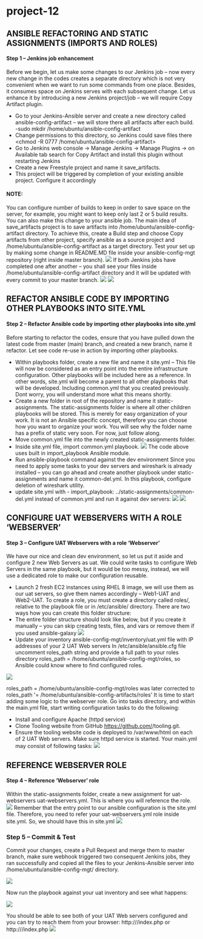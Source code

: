 # project-12
## ANSIBLE REFACTORING AND STATIC ASSIGNMENTS (IMPORTS AND ROLES)
#### Step 1 – Jenkins job enhancement
Before we begin, let us make some changes to our Jenkins job – now every new change in the codes creates a separate directory which is not very convenient when we want to run some commands from one place. Besides, it consumes space on Jenkins serves with each subsequent change. Let us enhance it by introducing a new Jenkins project/job – we will require Copy Artifact plugin.
- Go to your Jenkins-Ansible server and create a new directory called ansible-config-artifact – we will store there all artifacts after each build.
-sudo mkdir /home/ubuntu/ansible-config-artifact
- Change permissions to this directory, so Jenkins could save files there <chmod -R 0777 /home/ubuntu/ansible-config-artifact>
- Go to Jenkins web console -> Manage Jenkins -> Manage Plugins -> on Available tab search for Copy Artifact and install this plugin without restarting Jenkins
- Create a new Freestyle project and name it save_artifacts.
- This project will be triggered by completion of your existing ansible project. Configure it accordingly
#### NOTE:
You can configure number of builds to keep in order to save space on the server, for example, you might want to keep only last 2 or 5 build results. You can also make this change to your ansible job.
The main idea of save_artifacts project is to save artifacts into /home/ubuntu/ansible-config-artifact directory. To achieve this, create a Build step and choose Copy artifacts from other project, specify ansible as a source project and /home/ubuntu/ansible-config-artifact as a target directory.
Test your set up by making some change in README.MD file inside your ansible-config-mgt repository (right inside master branch).
![](https://github.com/BigTesty8/project-12/assets/137091610/2e0acdcb-89b8-4e74-8936-0ae9dd41dff0)
If both Jenkins jobs have completed one after another – you shall see your files inside /home/ubuntu/ansible-config-artifact directory and it will be updated with every commit to your master branch.
![](https://github.com/BigTesty8/project-12/assets/137091610/5498528d-c728-4750-a834-f21b0b911877)
![](https://github.com/BigTesty8/project-12/assets/137091610/3ecad6a6-f7a8-4d1c-a21a-1102f3133de4)

## REFACTOR ANSIBLE CODE BY IMPORTING OTHER PLAYBOOKS INTO SITE.YML
#### Step 2 – Refactor Ansible code by importing other playbooks into site.yml
Before starting to refactor the codes, ensure that you have pulled down the latest code from master (main) branch, and created a new branch, name it refactor.
Let see code re-use in action by importing other playbooks.
- Within playbooks folder, create a new file and name it site.yml – This file will now be considered as an entry point into the entire infrastructure configuration. Other playbooks will be included here as a reference. In other words, site.yml will become a parent to all other playbooks that will be developed. Including common.yml that you created previously. Dont worry, you will understand more what this means shortly.
- Create a new folder in root of the repository and name it static-assignments. The static-assignments folder is where all other children playbooks will be stored. This is merely for easy organization of your work. It is not an Ansible specific concept, therefore you can choose how you want to organize your work. You will see why the folder name has a prefix of static very soon. For now, just follow along.
- Move common.yml file into the newly created static-assignments folder.
- Inside site.yml file, import common.yml playbook.
![](https://github.com/BigTesty8/project-12/assets/137091610/bb467f42-1f10-418f-918a-ffe409144344)
The code above uses built in import_playbook Ansible module.
- Run ansible-playbook command against the dev environment
Since you need to apply some tasks to your dev servers and wireshark is already installed – you can go ahead and create another playbook under static-assignments and name it common-del.yml. In this playbook, configure deletion of wireshark utility.
- update site.yml with - import_playbook: ../static-assignments/common-del.yml instead of common.yml and run it against dev servers:
![](https://github.com/BigTesty8/project-12/assets/137091610/1d806f5d-bd45-426c-b491-765bb3546b40)
![](https://github.com/BigTesty8/project-12/assets/137091610/453d4914-5b3f-475b-9ae7-1783a5277ebc)
## CONFIGURE UAT WEBSERVERS WITH A ROLE ‘WEBSERVER’
#### Step 3 – Configure UAT Webservers with a role ‘Webserver’
We have our nice and clean dev environment, so let us put it aside and configure 2 new Web Servers as uat. We could write tasks to configure Web Servers in the same playbook, but it would be too messy, instead, we will use a dedicated role to make our configuration reusable.
- Launch 2 fresh EC2 instances using RHEL 8 image, we will use them as our uat servers, so give them names accordingly – Web1-UAT and Web2-UAT.
To create a role, you must create a directory called roles/, relative to the playbook file or in /etc/ansible/ directory.
There are two ways how you can create this folder structure:
- The entire folder structure should look like below, but if you create it manually – you can skip creating tests, files, and vars or remove them if you used ansible-galaxy
![](https://github.com/BigTesty8/project-12/assets/137091610/bfed28ea-b6a4-4c70-8401-8cde3925eac9)
- Update your inventory ansible-config-mgt/inventory/uat.yml file with IP addresses of your 2 UAT Web servers
In /etc/ansible/ansible.cfg file uncomment roles_path string and provide a full path to your roles directory roles_path    = /home/ubuntu/ansible-config-mgt/roles, so Ansible could know where to find configured roles.

![](https://github.com/BigTesty8/project-12/assets/137091610/19495da0-a875-4609-921c-190c509c22f8)

roles_path    = /home/ubuntu/ansible-config-mgt/roles was later corrected to roles_path    '= /home/ubuntu/ansible-config-artifacts/roles'
It is time to start adding some logic to the webserver role. Go into tasks directory, and within the main.yml file, start writing configuration tasks to do the following:

- Install and configure Apache (httpd service)
- Clone Tooling website from GitHub https://github.com/<your-name>/tooling.git.
- Ensure the tooling website code is deployed to /var/www/html on each of 2 UAT Web servers.
Make sure httpd service is started.
Your main.yml may consist of following tasks:
![](https://github.com/BigTesty8/project-12/assets/137091610/a02bd343-b295-42bd-8ced-a375d391e3a9)
## REFERENCE WEBSERVER ROLE
#### Step 4 – Reference ‘Webserver’ role
Within the static-assignments folder, create a new assignment for uat-webservers uat-webservers.yml. This is where you will reference the role.
![](https://github.com/BigTesty8/project-12/assets/137091610/1cb1ece9-b516-4e42-8d5d-95577ea6ca71)
Remember that the entry point to our ansible configuration is the site.yml file. Therefore, you need to refer your uat-webservers.yml role inside site.yml.
So, we should have this in site.yml
![](https://github.com/BigTesty8/project-12/assets/137091610/6f36e25a-c2f4-4391-9863-9b9ccf6284c9)
### Step 5 – Commit & Test
Commit your changes, create a Pull Request and merge them to master branch, make sure webhook triggered two consequent Jenkins jobs, they ran successfully and copied all the files to your Jenkins-Ansible server into /home/ubuntu/ansible-config-mgt/ directory.

![](https://github.com/BigTesty8/project-12/assets/137091610/bcd62c8c-78f3-4ecd-bda2-76c9fe5912cd)

Now run the playbook against your uat inventory and see what happens:

![](https://github.com/BigTesty8/project-12/assets/137091610/f39c94dc-3ff2-4053-8a99-5b75800ae55d)


You should be able to see both of your UAT Web servers configured and you can try to reach them from your browser:
http://<Web1-UAT-Server-Public-IP-or-Public-DNS-Name>/index.php
or
http://<Web1-UAT-Server-Public-IP-or-Public-DNS-Name>/index.php
![](https://github.com/BigTesty8/project-12/assets/137091610/f5a1bd04-d96a-4529-9c3f-cadbfc8d635d)










  
